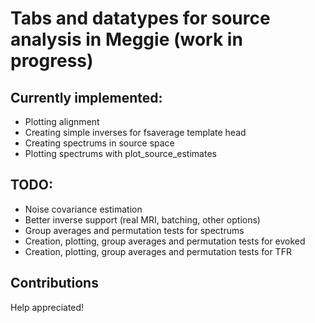 # Tabs and datatypes for source analysis in Meggie (work in progress)

## Currently implemented:
* Plotting alignment
* Creating simple inverses for fsaverage template head
* Creating spectrums in source space
* Plotting spectrums with plot\_source\_estimates

## TODO:
* Noise covariance estimation
* Better inverse support (real MRI, batching, other options)
* Group averages and permutation tests for spectrums
* Creation, plotting, group averages and permutation tests for evoked
* Creation, plotting, group averages and permutation tests for TFR

## Contributions
Help appreciated!
